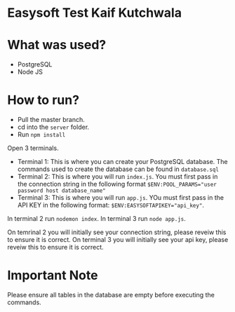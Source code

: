 # Easysoft Test Kaif Kutchwala

# What was used?
- PostgreSQL
- Node JS

# How to run?

- Pull the master branch.
- cd into the `server` folder.
- Run `npm install`

Open 3 terminals.

- Terminal 1: This is where you can create your PostgreSQL database. The commands used to create the database can be found in `database.sql`
- Terminal 2: This is where you will run `index.js`. You must first pass in the connection string in the following format `$ENV:POOL_PARAMS="user password host database_name"`
- Terminal 3: This is where you will run `app.js`. YOu must first pass in the API KEY in the following format: `$ENV:EASYSOFTAPIKEY="api_key"`.

In terminal 2 run `nodemon index`.
In terminal 3 run `node app.js`.

On temrinal 2 you will initially see your connection string, please reveiw this to ensure it is correct.
On terminal 3 you will initially see your api key, please reveiw this to ensure it is correct.

# Important Note
Please ensure all tables in the database are empty before executing the commands.

